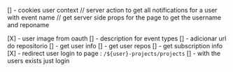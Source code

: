 [] - cookies user context
// server action to get all notifications for a user with event name
// get server side props for the page to get the username and reponame

[X] - user image from oauth
[] - description for event types
[] - adicionar url do repositorio
[] - get user info
[] - get user repos
[] - get subscription info
[X] - redirect user login to page : `/${user}-projects/projects`
[] - with the users exists just login
